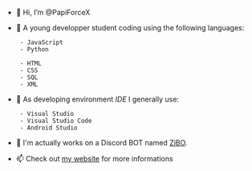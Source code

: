 - 👋 Hi, I’m @PapiForceX
- 👀 A young developper student coding using the following languages:

       - JavaScript 
       - Python

       - HTML 
       - CSS
       - SQL
       - XML

- 🌱 As developing environment <i>IDE</i> I generally use:
     
       - Visual Studio 
       - Visual Studio Code
       - Android Studio

- 💞️ I'm actually works on a Discord BOT named <a href="https://papiforcex.com/zibo/index.html">ZiBO</a>.
- 📫 Check out <a href="https://papiforcex.com/">my website</a> for more informations

<!---
PapiForceX/PapiForceX is a ✨ special ✨ repository because its `README.md` (this file) appears on your GitHub profile.
You can click the Preview link to take a look at your changes.
--->
